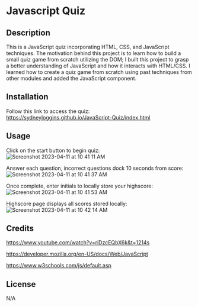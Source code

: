 # Javascript Quiz

## Description
This is a JavaScript quiz incorporating HTML, CSS, and JavaScript techniques. The motivation behind this project is to learn how to build a small quiz game from scratch utilizing the DOM; I built this project to grasp a better understanding of JavaScript and how it interacts with HTML/CSS. I learned how to create a quiz game from scratch using past techniques from other modules and added the JavaScript component. 

## Installation

Follow this link to access the quiz: https://sydneyloggins.github.io/JavaScript-Quiz/index.html

## Usage
Click on the start button to begin quiz: ![Screenshot 2023-04-11 at 10 41 11 AM](https://user-images.githubusercontent.com/125998308/231219785-74656003-c157-4d36-8f3d-da08795ddd90.png)

Answer each question, incorrect questions dock 10 seconds from score: ![Screenshot 2023-04-11 at 10 41 37 AM](https://user-images.githubusercontent.com/125998308/231219767-b4bd3f22-50e6-4ee0-bab8-a450c7149c8a.png)

Once complete, enter initials to locally store your highscore: ![Screenshot 2023-04-11 at 10 41 53 AM](https://user-images.githubusercontent.com/125998308/231219739-c4520403-bb45-42aa-83a1-5765ea7c3378.png)


Highscore page displays all scores stored locally:![Screenshot 2023-04-11 at 10 42 14 AM](https://user-images.githubusercontent.com/125998308/231219663-50d86d34-e158-46a0-9bd5-bec87a9cd4c2.png)


## Credits

https://www.youtube.com/watch?v=riDzcEQbX6k&t=1214s

https://developer.mozilla.org/en-US/docs/Web/JavaScript

https://www.w3schools.com/js/default.asp


## License
N/A

